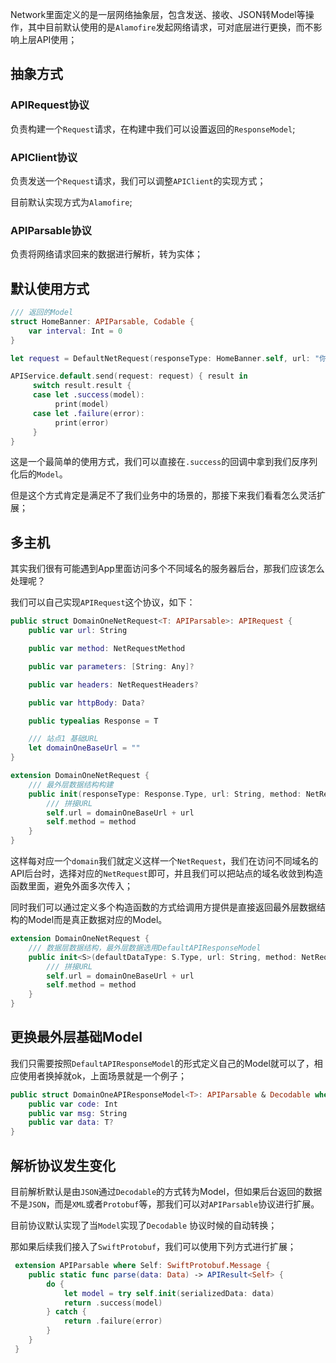 Network里面定义的是一层网络抽象层，包含发送、接收、JSON转Model等操作，其中目前默认使用的是`Alamofire`发起网络请求，可对底层进行更换，而不影响上层API使用；

## 抽象方式

### APIRequest协议

负责构建一个`Request`请求，在构建中我们可以设置返回的`ResponseModel`;

### APIClient协议

负责发送一个`Request`请求，我们可以调整`APIClient`的实现方式；

目前默认实现方式为`Alamofire`;

### APIParsable协议

负责将网络请求回来的数据进行解析，转为实体；

## 默认使用方式

```swift
/// 返回的Model
struct HomeBanner: APIParsable, Codable {
    var interval: Int = 0
}

let request = DefaultNetRequest(responseType: HomeBanner.self, url: "你的API地止")

APIService.default.send(request: request) { result in
     switch result.result {
     case let .success(model):
          print(model)
     case let .failure(error):
          print(error)
     }
}
```

这是一个最简单的使用方式，我们可以直接在`.success`的回调中拿到我们反序列化后的`Model`。

但是这个方式肯定是满足不了我们业务中的场景的，那接下来我们看看怎么灵活扩展；



## 多主机

其实我们很有可能遇到App里面访问多个不同域名的服务器后台，那我们应该怎么处理呢？

我们可以自己实现`APIRequest`这个协议，如下：

```swift
public struct DomainOneNetRequest<T: APIParsable>: APIRequest {
    public var url: String

    public var method: NetRequestMethod

    public var parameters: [String: Any]?

    public var headers: NetRequestHeaders?

    public var httpBody: Data?

    public typealias Response = T

    /// 站点1 基础URL
    let domainOneBaseUrl = ""
}

extension DomainOneNetRequest {
    /// 最外层数据结构构建
    public init(responseType: Response.Type, url: String, method: NetRequestMethod = .get) {
        /// 拼接URL
        self.url = domainOneBaseUrl + url
        self.method = method
    }
}
```

这样每对应一个`domain`我们就定义这样一个`NetRequest`，我们在访问不同域名的API后台时，选择对应的`NetRequest`即可，并且我们可以把站点的域名收敛到构造函数里面，避免外面多次传入；

同时我们可以通过定义多个构造函数的方式给调用方提供是直接返回最外层数据结构的Model而是真正数据对应的Model。

```swift
extension DomainOneNetRequest {
    /// 数据层数据结构，最外层数据选用DefaultAPIResponseModel
    public init<S>(defaultDataType: S.Type, url: String, method: NetRequestMethod = .get) where DefaultAPIResponseModel<S> == T {
      	/// 拼接URL
        self.url = domainOneBaseUrl + url
        self.method = method
    }
}
```



## 更换最外层基础Model



我们只需要按照`DefaultAPIResponseModel`的形式定义自己的Model就可以了，相应使用者换掉就ok，上面场景就是一个例子；

```swift
public struct DomainOneAPIResponseModel<T>: APIParsable & Decodable where T: APIParsable & Decodable {
    public var code: Int
    public var msg: String
    public var data: T?    
}
```

## 解析协议发生变化

目前解析默认是由`JSON`通过`Decodable`的方式转为Model，但如果后台返回的数据不是`JSON`，而是`XML`或者`Protobuf`等，那我们可以对`APIParsable`协议进行扩展。

目前协议默认实现了当`Model`实现了`Decodable` 协议时候的自动转换；

那如果后续我们接入了`SwiftProtobuf`，我们可以使用下列方式进行扩展；

```swift
 extension APIParsable where Self: SwiftProtobuf.Message {
    public static func parse(data: Data) -> APIResult<Self> {
        do {
            let model = try self.init(serializedData: data)
            return .success(model)
        } catch {
            return .failure(error)
        }
    }
 }
```


